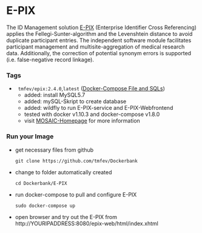 # E-PIX #
The ID Management solution [E-PIX](https://mosaic-greifswald.de/werkzeuge-und-vorlagen/id-management-e-pix.html) (Enterprise Identifier Cross Referencing) applies the Fellegi-Sunter-algorithm and the Levenshtein distance to avoid duplicate participant entries. The independent software module facilitates participant management and multisite-aggregation of medical research data. Additionally, the correction of potential synonym errors is supported (i.e. false-negative record linkage).

### Tags
* ` tmfev/epix:2.4.0`,`latest` ([Docker-Compose File and SQLs](https://github.com/tmfev/Dockerbank/tree/master/E-PIX/2.4.0))
  - added: install MySQL5.7
  - added: mySQL-Skript to create database
  - added: wildfly to run E-PIX-service and E-PIX-Webfrontend
  - tested with docker v1.10.3 and docker-compose v1.8.0
  - visit [MOSAIC-Homepage](https://mosaic-greifswald.de/werkzeuge-und-vorlagen/id-management-e-pix.html) for more information

### Run your Image
* get necessary files from github
  ```
  git clone https://github.com/tmfev/Dockerbank
  ```
* change to folder automatically created
  ```
  cd Dockerbank/E-PIX
  ```
* run docker-compose to pull and configure E-PIX
  ```
  sudo docker-compose up
  ```
* open browser and try out the E-PIX from http://YOURIPADDRESS:8080/epix-web/html/index.xhtml
